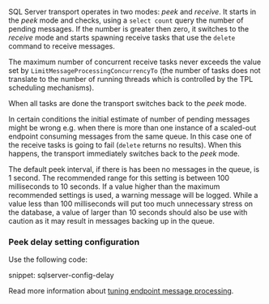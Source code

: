 SQL Server transport operates in two modes: *peek* and *receive*. It starts in the *peek* mode and checks, using a `select count` query the number of pending messages. If the number is greater then zero, it switches to the *receive* mode and starts spawning receive tasks that use the `delete` command to receive messages.

The maximum number of concurrent receive tasks never exceeds the value set by `LimitMessageProcessingConcurrencyTo` (the number of tasks does not translate to the number of running threads which is controlled by the TPL scheduling mechanisms).

When all tasks are done the transport switches back to the *peek* mode. 

In certain conditions the initial estimate of number of pending messages might be wrong e.g. when there is more than one instance of a scaled-out endpoint consuming messages from the same queue. In this case one of the receive tasks is going to fail (`delete` returns no results). When this happens, the transport immediately switches back to the *peek* mode.

The default peek interval, if there is has been no messages in the queue, is 1 second. The recommended range for this setting is between 100 milliseconds to 10 seconds. If a value higher than the maximum recommended settings is used, a warning message will be logged. While a value less than 100 milliseconds will put too much unnecessary stress on the database, a value of larger than 10 seconds should also be use with caution as it may result in messages backing up in the queue. 

### Peek delay setting configuration

Use the following code:

snippet: sqlserver-config-delay


Read more information about [tuning endpoint message processing](/nservicebus/operations/tuning.md).
